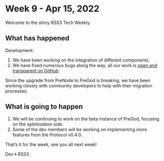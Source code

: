 # Week 9 - Apr 15, 2022

Welcome to the shiny RSS3 Tech Weekly.

## What has happened

Development:

1. We have been working on the integration of different components.
2. We have fixed numerous bugs along the way, all our work is [open and transparent on GitHub](https://github.com/NaturalSelectionLabs/RSS3-PreGod/commits/develop?after=c5096da34a788c279795c5f7c4e9c5ba19e14e3a+104&branch=develop).

Since the upgrade from PreNode to PreGod is breaking, we have been working closely with community developers to help with their migration processes.

## What is going to happen

1. We will be continuing to work on the beta instance of PreGod, focusing on the optimization side.
2. Some of the dev members will be working on implementing more features from the Protocol v0.4.0.

That’s it for the week, see you all next week!

Dev 🌀 RSS3
